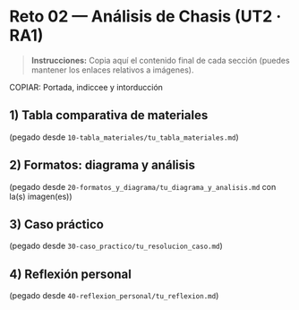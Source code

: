 # Reto 02 — Análisis de Chasis (UT2 · RA1)

> **Instrucciones:** Copia aquí el contenido final de cada sección (puedes mantener los enlaces relativos a imágenes).

COPIAR: Portada, indiccee y intorducción

## 1) Tabla comparativa de materiales
(pegado desde `10-tabla_materiales/tu_tabla_materiales.md`)

## 2) Formatos: diagrama y análisis
(pegado desde `20-formatos_y_diagrama/tu_diagrama_y_analisis.md` con la(s) imagen(es))

## 3) Caso práctico
(pegado desde `30-caso_practico/tu_resolucion_caso.md`)

## 4) Reflexión personal
(pegado desde `40-reflexion_personal/tu_reflexion.md`)
